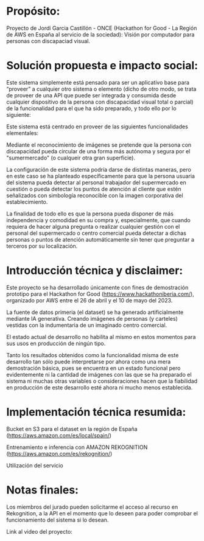 # Propósito:

Proyecto de Jordi Garcia Castillón - ONCE (Hackathon for Good - La Región de AWS en España al servicio de la sociedad): Visión por computador para personas con discapaciad visual.

# Solución propuesta e impacto social:

Este sistema simplemente está pensado para ser un aplicativo base para “proveer” a cualquier otro sistema o elemento (dicho de otro modo, se trata de proveer de una API que puede ser integrada y consumida desde cualquier dispositivo de la persona con discapacidad visual total o parcial) de la funcionalidad para el que ha sido preparado, y todo ello por lo siguiente:

Este sistema está centrado en proveer de las siguientes funcionalidades elementales:

Mediante el reconocimiento de imágenes se pretende que la persona con discapacidad pueda circular de una forma más autónoma y segura por el "sumermercado" (o cualqueir otra gran superficie).

La configuración de este sistema podría darse de distintas maneras, pero en este caso se ha planteado específicamente para que la persona usuaria del sistema pueda detectar al personal trabajador del supermercado en cuestión o pueda detectar los puntos de atención al cliente que estén señalizados con simbología reconocible con la imagen corporativa del establecimiento.

La finalidad de todo ello es que la persona pueda disponer de más independencia y comodidad en su compra y, especialmente, que cuando requiera de hacer alguna pregunta o realizar cualquier gestión con el personal del supermercado o centro comercial pueda detectar a dichas personas o puntos de atención automáticamente sin tener que preguntar a terceros por su localización.

# Introducción técnica y disclaimer:

Este proyecto se ha desarrollado únicamente con fines de demostración prototipo para el Hackathon for Good (https://www.hackathoniberia.com/), organizado por AWS entre el 26 de abril y el 10 de mayo del 2023.

La fuente de datos primeria (el dataset) se ha generado artificialmente mediante IA generativa. Creando imágenes de personas (y carteles) vestidas con la indumentaria de un imaginado centro comercial.

El estado actual de desarrollo no habilita al mismo en estos momentos para sus usos en producción de ningún tipo.

Tanto los resultados obtenidos como la funcionalidad misma de este desarrollo tan sólo puede interpretarse por ahora como una mera demostración básica, pues se encuentra en un estado funcional pero evidentemente ni la cantidad de imágenes con las que se ha preparado el sistema ni muchas otras variables o consideraciones hacen que la fiabilidad en producción de este desarrollo esté ahora ni mucho menos establecida.

# Implementación técnica resumida:

Bucket en S3 para el dataset en la región de España (https://aws.amazon.com/es/local/spain/)

Entrenamiento e inferencia con AMAZON REKOGNITION (https://aws.amazon.com/es/rekognition/)

Utilización del servicio 

# Notas finales: 

Los miembros del jurado pueden solicitarme el acceso al recurso en Rekognition, a la API en el momento que lo deseen para poder comprobar el funcionamiento del sistema si lo desean.

Link al video del proyecto: 
